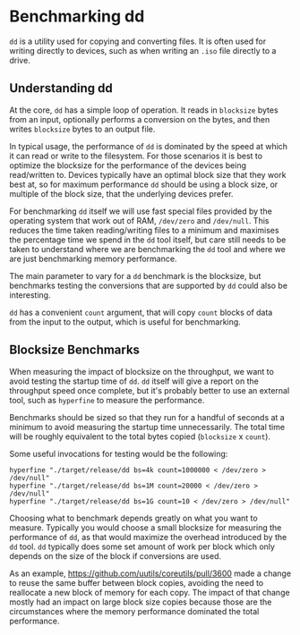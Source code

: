 # Benchmarking dd

`dd` is a utility used for copying and converting files. It is often used for
writing directly to devices, such as when writing an `.iso` file directly to a
drive.

## Understanding dd

At the core, `dd` has a simple loop of operation. It reads in `blocksize` bytes
from an input, optionally performs a conversion on the bytes, and then writes
`blocksize` bytes to an output file.

In typical usage, the performance of `dd` is dominated by the speed at which it
can read or write to the filesystem. For those scenarios it is best to optimize
the blocksize for the performance of the devices being read/written to. Devices
typically have an optimal block size that they work best at, so for maximum
performance `dd` should be using a block size, or multiple of the block size,
that the underlying devices prefer.

For benchmarking `dd` itself we will use fast special files provided by the
operating system that work out of RAM, `/dev/zero` and `/dev/null`. This reduces
the time taken reading/writing files to a minimum and maximises the percentage
time we spend in the `dd` tool itself, but care still needs to be taken to
understand where we are benchmarking the `dd` tool and where we are just
benchmarking memory performance.

The main parameter to vary for a `dd` benchmark is the blocksize, but benchmarks
testing the conversions that are supported by `dd` could also be interesting.

`dd` has a convenient `count` argument, that will copy `count` blocks of data
from the input to the output, which is useful for benchmarking.

## Blocksize Benchmarks

When measuring the impact of blocksize on the throughput, we want to avoid
testing the startup time of `dd`. `dd` itself will give a report on the
throughput speed once complete, but it's probably better to use an external
tool, such as `hyperfine` to measure the performance.

Benchmarks should be sized so that they run for a handful of seconds at a
minimum to avoid measuring the startup time unnecessarily. The total time will
be roughly equivalent to the total bytes copied (`blocksize` x `count`).

Some useful invocations for testing would be the following:

```
hyperfine "./target/release/dd bs=4k count=1000000 < /dev/zero > /dev/null"
hyperfine "./target/release/dd bs=1M count=20000 < /dev/zero > /dev/null"
hyperfine "./target/release/dd bs=1G count=10 < /dev/zero > /dev/null"
```

Choosing what to benchmark depends greatly on what you want to measure.
Typically you would choose a small blocksize for measuring the performance of
`dd`, as that would maximize the overhead introduced by the `dd` tool. `dd`
typically does some set amount of work per block which only depends on the size
of the block if conversions are used.

As an example, https://github.com/uutils/coreutils/pull/3600 made a change to
reuse the same buffer between block copies, avoiding the need to reallocate a
new block of memory for each copy. The impact of that change mostly had an
impact on large block size copies because those are the circumstances where the
memory performance dominated the total performance.
